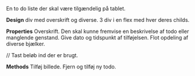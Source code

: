 En to do liste der skal være tilgændelig på tablet.

**Design**
div med overskrift og diverse.
3 div i en flex med hver deres childs.

**Properties**
Overskrift.
Den skal kunne fremvise en beskrivelse af todo eller manglende genstand.
Give dato og tidspunkt af tilføjelsen.
Flot opdeling af diverse bjælker.

// Tast beløb ind der er brugt.



**Methods**
Tilføj billede.
Fjern og tilføj ny todo.
